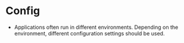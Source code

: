 # Config ##
- Applications often run in different environments. Depending on the environment, different configuration settings should be used.